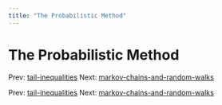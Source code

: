 ```yaml
---
title: "The Probabilistic Method"
---
```


# The Probabilistic Method

Prev: [tail-inequalities](tail-inequalities.md)
Next: [markov-chains-and-random-walks](markov-chains-and-random-walks.md)

Prev: [tail-inequalities](tail-inequalities.md)
Next: [markov-chains-and-random-walks](markov-chains-and-random-walks.md)

